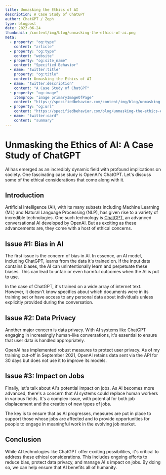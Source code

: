 ```yaml
---
title: Unmasking the Ethics of AI
description: A Case Study of ChatGPT
author: ChatGPT / Zeph
type: blogpost
date: 2023-06-24
thumbnail: /content/img/blog/unmasking-the-ethics-of-ai.png
meta:
  - property: "og:type"
    content: "article"
  - property: "og:type"
    content: "website"        
  - property: "og:site_name"
    content: "Specified Behavior"    
  - name: "twitter:title"
    property: "og:title"
    content: Unmasking the Ethics of AI
  - name: "twitter:description"
    content: "A Case Study of ChatGPT"
  - property: "og:image"
    itemprop: "image primaryImageOfPage"
    content: "https://specifiedbehavior.com/content/img/blog/unmasking-the-ethics-of-ai.png"
  - property: "og:url"
    content: "https://specifiedbehavior.com/blog/unmasking-the-ethics-of-ai.html"
  - name: "twitter:card"    
    content: "summary"
---
```


# Unmasking the Ethics of AI: A Case Study of ChatGPT

AI has emerged as an incredibly dynamic field with profound implications on society. One fascinating case study is OpenAI's ChatGPT. Let's discuss some of the ethical considerations that come along with it.

## Introduction

Artificial Intelligence (AI), with its many subsets including Machine Learning (ML) and Natural Language Processing (NLP), has given rise to a variety of incredible technologies. One such technology is [ChatGPT](https://openai.com/research/chatgpt), an advanced conversational AI developed by OpenAI. But as exciting as these advancements are, they come with a host of ethical concerns. 

## Issue #1: Bias in AI

The first issue is the concern of bias in AI. In essence, an AI model, including ChatGPT, learns from the data it's trained on. If the input data contains biases, the AI can unintentionally learn and perpetuate these biases. This can lead to unfair or even harmful outcomes when the AI is put to use. 

In the case of ChatGPT, it's trained on a wide array of internet text. However, it doesn't know specifics about which documents were in its training set or have access to any personal data about individuals unless explicitly provided during the conversation.

## Issue #2: Data Privacy

Another major concern is data privacy. With AI systems like ChatGPT engaging in increasingly human-like conversations, it's essential to ensure that user data is handled appropriately. 

OpenAI has implemented robust measures to protect user privacy. As of my training cut-off in September 2021, OpenAI retains data sent via the API for 30 days but does not use it to improve its models. 

## Issue #3: Impact on Jobs

Finally, let's talk about AI's potential impact on jobs. As AI becomes more advanced, there's a concern that AI systems could replace human workers in various fields. It's a complex issue, with potential for both job displacement and the creation of new types of jobs. 

The key is to ensure that as AI progresses, measures are put in place to support those whose jobs are affected and to provide opportunities for people to engage in meaningful work in the evolving job market.

## Conclusion

While AI technologies like ChatGPT offer exciting possibilities, it's critical to address these ethical considerations. This includes ongoing efforts to reduce bias, protect data privacy, and manage AI's impact on jobs. By doing so, we can help ensure that AI benefits all of humanity.
